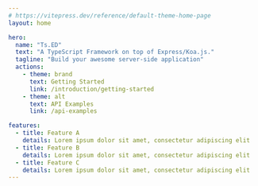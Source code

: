 ```yaml
---
# https://vitepress.dev/reference/default-theme-home-page
layout: home

hero:
  name: "Ts.ED"
  text: "A TypeScript Framework on top of Express/Koa.js."
  tagline: "Build your awesome server-side application"
  actions:
    - theme: brand
      text: Getting Started
      link: /introduction/getting-started
    - theme: alt
      text: API Examples
      link: /api-examples

features:
  - title: Feature A
    details: Lorem ipsum dolor sit amet, consectetur adipiscing elit
  - title: Feature B
    details: Lorem ipsum dolor sit amet, consectetur adipiscing elit
  - title: Feature C
    details: Lorem ipsum dolor sit amet, consectetur adipiscing elit
---
```

